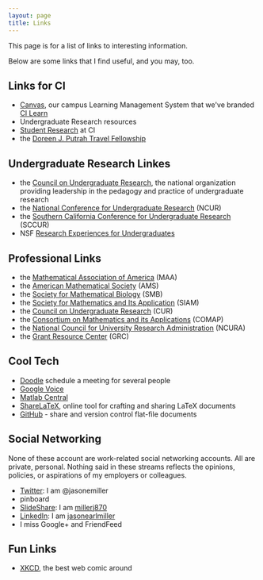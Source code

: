 ```yaml
---
layout: page
title: Links
---
```


This page is for a list of links to interesting information.


Below are some links that I find useful, and you may, too.

## Links for CI  ##

* [Canvas](https://cilearn.csuci.edu), our campus Learning Management System that we've branded [CI Learn](https://cilearn.csuci.edu)
* Undergraduate Research resources
* [Student Research](http://www.cistudentresearch.com) at CI
* the [Doreen J. Putrah Travel Fellowship](https://www.csuci.edu/rsp/research-at-ci/students/putrah/)

## Undergraduate Research Linkes ##

* the [Council on Undergraduate Research](http://www.cur.org), the national organization providing leadership in the pedagogy and practice of undergraduate research
* the [National Conference for Undergraduate Research](www.ncur.org) (NCUR)
* the [Southern California Conference for Undergraduate Research](http://www.sccur.org) (SCCUR)
* NSF [Research Experiences for Undergraduates](https://www.nsf.gov/crssprgm/reu/)


## Professional Links ##

* the [Mathematical Association of America](http://www.maa.org) (MAA)
* the [American Mathematical Society](http://www.ams.org) (AMS)
* the [Society for Mathematical Biology](http://www.smb.org) (SMB)
* the [Society for Mathematics and Its Application](http://www.siam.org) (SIAM)
* the [Council on Undergraduate Research](http://www.cur.org) (CUR)
* the [Consortium on Mathematics and its Applications](http://www.comap.org) (COMAP)
* the [National Council for University Research Administration](http://www.ncura.org) (NCURA)
* the [Grant Resource Center](http://www.grc.org) (GRC)

## Cool Tech ## 

* [Doodle](http://www.doodle.com) schedule a meeting for several people
* [Google Voice](http://www.google.com/voice/)
* [Matlab Central](chttps://www.mathworks.com/matlabcentral/index.html?s_tid=gn_loc_drop)
* [ShareLaTeX](https://www.sharelatex.com), online tool for crafting and sharing LaTeX documents
* [GitHub](http://www.github.com) -  share and version control flat-file documents

## Social Networking ##

None of these account are work-related social networking accounts. All are private, personal. Nothing said in these streams reflects the opinions, policies, or aspirations of my employers or colleagues.


* [Twitter](http://www.twitter.com): I am @jasonemiller
* pinboard
* [SlideShare](https://www.slideshare.net): I am [millerj870](https://www.slideshare.net/millerj870)
* [LinkedIn](http://www.linkedin.com): I am [jasonearlmiller](https://www.linkedin.com/in/jasonearlmiller/)
* I miss Google+ and FriendFeed

## Fun Links ##

* [XKCD](http://www.xkcd.org), the best web comic around



